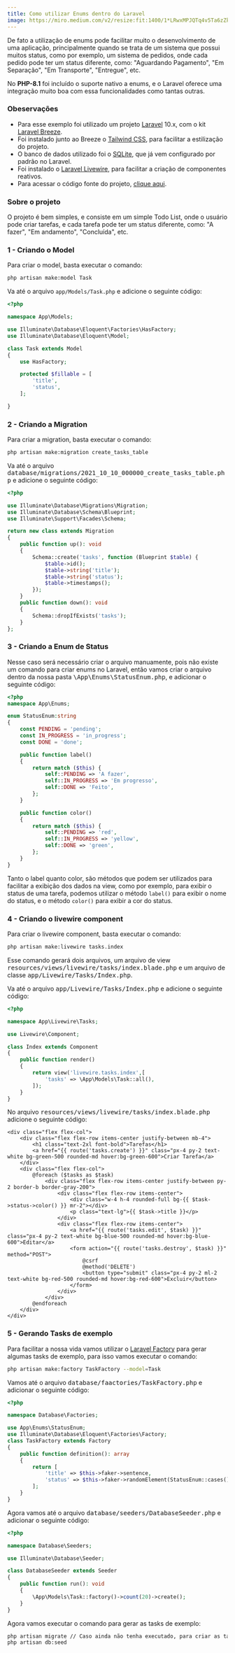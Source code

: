 ```yaml
---
title: Como utilizar Enums dentro do Laravel
image: https://miro.medium.com/v2/resize:fit:1400/1*LRwxMPJQTq4v5Ta6zZkpzw.png
---
```


De fato a utilização de enums pode facilitar muito o desenvolvimento de uma aplicação, principalmente quando se trata de um sistema que possui muitos status, como por exemplo, um sistema de pedidos, onde cada pedido pode ter um status diferente, como: "Aguardando Pagamento", "Em Separação", "Em Transporte", "Entregue", etc.

No **PHP-8.1** foi incluído o suporte nativo a enums, e o Laravel oferece uma integração muito boa com essa funcionalidades como tantas outras.

### Obeservações

- Para esse exemplo foi utilizado um projeto [Laravel](https://laravel.com/docs) 10.x, com o kit [Laravel Breeze](https://laravel.com/docs/10.x/starter-kits#laravel-breeze). 
- Foi instalado junto ao Breeze o [Tailwind CSS](https://tailwindcss.com/), para facilitar a estilização do projeto.
- O banco de dados utilizado foi o [SQLite](https://www.sqlite.org/index.html), que já vem configurado por padrão no Laravel.
- Foi instalado o [Laravel Livewire](https://livewire.laravel.com/), para facilitar a criação de componentes reativos.
- Para acessar o código fonte do projeto, [clique aqui](#).


### Sobre o projeto
O projeto é bem simples, e consiste em um simple Todo List, onde o usuário pode criar tarefas, e cada tarefa pode ter um status diferente, como: "A fazer", "Em andamento", "Concluída", etc.

### 1 - Criando o Model

Para criar o model, basta executar o comando:

```bash
php artisan make:model Task
```
Va até o arquivo `app/Models/Task.php` e adicione o seguinte código:

```php
<?php

namespace App\Models;

use Illuminate\Database\Eloquent\Factories\HasFactory;
use Illuminate\Database\Eloquent\Model;

class Task extends Model
{
    use HasFactory;

    protected $fillable = [
        'title',
        'status',
    ];

}
```

### 2 - Criando a Migration

Para criar a migration, basta executar o comando:

```bash
php artisan make:migration create_tasks_table
```

Va até o arquivo <kbd>database/migrations/2021_10_10_000000_create_tasks_table.php</kbd> e adicione o seguinte código:

```php
<?php

use Illuminate\Database\Migrations\Migration;
use Illuminate\Database\Schema\Blueprint;
use Illuminate\Support\Facades\Schema;

return new class extends Migration
{
    public function up(): void
    {
        Schema::create('tasks', function (Blueprint $table) {
            $table->id();
            $table->string('title');
            $table->string('status');
            $table->timestamps();
        });
    }
    public function down(): void
    {
        Schema::dropIfExists('tasks');
    }
};
```
### 3 - Criando a Enum de Status

Nesse caso será necessário criar o arquivo manuamente, pois não existe um comando para criar enums no Laravel, então vamos criar o arquivo dentro da nossa pasta <kbd>\App\Enums\StatusEnum.php</kbd>, e adicionar o seguinte código:

```php
<?php
namespace App\Enums;

enum StatusEnum:string
{
    const PENDING = 'pending';
    const IN_PROGRESS = 'in_progress';
    const DONE = 'done';

    public function label()
    {
        return match ($this) {
            self::PENDING => 'A fazer',
            self::IN_PROGRESS => 'Em progresso',
            self::DONE => 'Feito',
        };
    }

    public function color()
    {
        return match ($this) {
            self::PENDING => 'red',
            self::IN_PROGRESS => 'yellow',
            self::DONE => 'green',
        };
    }
}
```
Tanto o label quanto color, são métodos que podem ser utilizados para facilitar a exibição dos dados na view, como por exemplo, para exibir o status de uma tarefa, podemos utilizar o método `label()` para exibir o nome do status, e o método `color()` para exibir a cor do status.

### 4 - Criando o livewire component

Para criar o livewire component, basta executar o comando:

```bash
php artisan make:livewire tasks.index
```
Esse comando gerará dois arquivos, um arquivo de view <kbd>resources/views/livewire/tasks/index.blade.php</kbd> e um arquivo de classe <kbd>app/Livewire/Tasks/Index.php</kbd>.

Va até o arquivo <kbd>app/Livewire/Tasks/Index.php</kbd> e adicione o seguinte código:

```php
<?php

namespace App\Livewire\Tasks;

use Livewire\Component;

class Index extends Component
{
    public function render()
    {
        return view('livewire.tasks.index',[
            'tasks' => \App\Models\Task::all(),
        ]);
    }
}
```

No arquivo <kbd>resources/views/livewire/tasks/index.blade.php</kbd> adicione o seguinte código:

```blade
<div class="flex flex-col">
    <div class="flex flex-row items-center justify-between mb-4">
        <h1 class="text-2xl font-bold">Tarefas</h1>
        <a href="{{ route('tasks.create') }}" class="px-4 py-2 text-white bg-green-500 rounded-md hover:bg-green-600">Criar Tarefa</a>
    </div>
    <div class="flex flex-col">
        @foreach ($tasks as $task)
            <div class="flex flex-row items-center justify-between py-2 border-b border-gray-200">
                <div class="flex flex-row items-center">
                    <div class="w-4 h-4 rounded-full bg-{{ $task->status->color() }} mr-2"></div>
                    <p class="text-lg">{{ $task->title }}</p>
                </div>
                <div class="flex flex-row items-center">
                    <a href="{{ route('tasks.edit', $task) }}" class="px-4 py-2 text-white bg-blue-500 rounded-md hover:bg-blue-600">Editar</a>
                    <form action="{{ route('tasks.destroy', $task) }}" method="POST">
                        @csrf
                        @method('DELETE')
                        <button type="submit" class="px-4 py-2 ml-2 text-white bg-red-500 rounded-md hover:bg-red-600">Excluir</button>
                    </form>
                </div>
            </div>
        @endforeach
    </div>
</div>
```

### 5 - Gerando Tasks de exemplo

Para facilitar a nossa vida vamos utilizar o [Laravel Factory](https://laravel.com/docs/8.x/database-testing#generating-factories) para gerar algumas tasks de exemplo, para isso vamos executar o comando:

```bash
php artisan make:factory TaskFactory --model=Task
```
Vamos até o arquivo <kbd>database/faactories/TaskFactory.php</kbd> e adicionar o seguinte código:

```php
<?php

namespace Database\Factories;

use App\Enums\StatusEnum;
use Illuminate\Database\Eloquent\Factories\Factory;
class TaskFactory extends Factory
{
    public function definition(): array
    {
        return [
            'title' => $this->faker->sentence,
            'status' => $this->faker->randomElement(StatusEnum::cases()['value']),
        ];
    }
}
```	

Agora vamos até o arquivo <kbd>database/seeders/DatabaseSeeder.php</kbd> e adicionar o seguinte código:

```php
<?php

namespace Database\Seeders;

use Illuminate\Database\Seeder;

class DatabaseSeeder extends Seeder
{
    public function run(): void
    {
        \App\Models\Task::factory()->count(20)->create();
    }
}
```

Agora vamos executar o comando para gerar as tasks de exemplo:

```bash
php artisan migrate // Caso ainda não tenha executado, para criar as tabelas no banco de dados
php artisan db:seed
```








